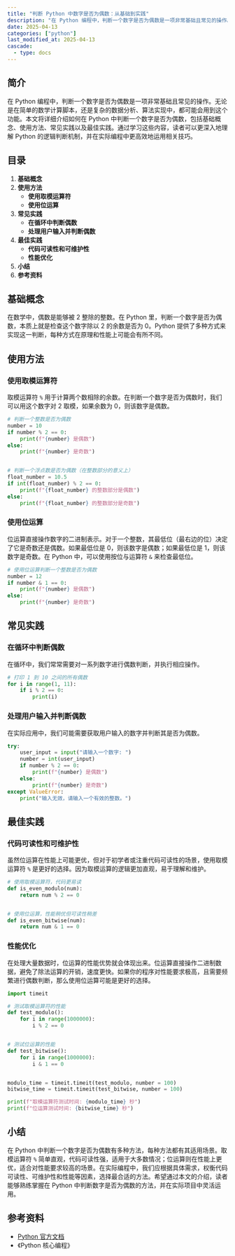 ```yaml
---
title: "判断 Python 中数字是否为偶数：从基础到实践"
description: "在 Python 编程中，判断一个数字是否为偶数是一项非常基础且常见的操作。无论是在简单的数学计算脚本，还是复杂的数据分析、算法实现中，都可能会用到这个功能。本文将详细介绍如何在 Python 中判断一个数字是否为偶数，包括基础概念、使用方法、常见实践以及最佳实践。通过学习这些内容，读者可以更深入地理解 Python 的逻辑判断机制，并在实际编程中更高效地运用相关技巧。"
date: 2025-04-13
categories: ["python"]
last_modified_at: 2025-04-13
cascade:
  - type: docs
---
```



## 简介
在 Python 编程中，判断一个数字是否为偶数是一项非常基础且常见的操作。无论是在简单的数学计算脚本，还是复杂的数据分析、算法实现中，都可能会用到这个功能。本文将详细介绍如何在 Python 中判断一个数字是否为偶数，包括基础概念、使用方法、常见实践以及最佳实践。通过学习这些内容，读者可以更深入地理解 Python 的逻辑判断机制，并在实际编程中更高效地运用相关技巧。

<!-- more -->
## 目录
1. **基础概念**
2. **使用方法**
    - **使用取模运算符**
    - **使用位运算**
3. **常见实践**
    - **在循环中判断偶数**
    - **处理用户输入并判断偶数**
4. **最佳实践**
    - **代码可读性和可维护性**
    - **性能优化**
5. **小结**
6. **参考资料**

## 基础概念
在数学中，偶数是能够被 2 整除的整数。在 Python 里，判断一个数字是否为偶数，本质上就是检查这个数字除以 2 的余数是否为 0。Python 提供了多种方式来实现这一判断，每种方式在原理和性能上可能会有所不同。

## 使用方法

### 使用取模运算符
取模运算符 `%` 用于计算两个数相除的余数。在判断一个数字是否为偶数时，我们可以用这个数字对 2 取模，如果余数为 0，则该数字是偶数。

```python
# 判断一个整数是否为偶数
number = 10
if number % 2 == 0:
    print(f"{number} 是偶数")
else:
    print(f"{number} 是奇数")


# 判断一个浮点数是否为偶数（在整数部分的意义上）
float_number = 10.5
if int(float_number) % 2 == 0:
    print(f"{float_number} 的整数部分是偶数")
else:
    print(f"{float_number} 的整数部分是奇数")
```

### 使用位运算
位运算直接操作数字的二进制表示。对于一个整数，其最低位（最右边的位）决定了它是奇数还是偶数。如果最低位是 0，则该数字是偶数；如果最低位是 1，则该数字是奇数。在 Python 中，可以使用按位与运算符 `&` 来检查最低位。

```python
# 使用位运算判断一个整数是否为偶数
number = 12
if number & 1 == 0:
    print(f"{number} 是偶数")
else:
    print(f"{number} 是奇数")
```

## 常见实践

### 在循环中判断偶数
在循环中，我们常常需要对一系列数字进行偶数判断，并执行相应操作。

```python
# 打印 1 到 10 之间的所有偶数
for i in range(1, 11):
    if i % 2 == 0:
        print(i)
```

### 处理用户输入并判断偶数
在实际应用中，我们可能需要获取用户输入的数字并判断其是否为偶数。

```python
try:
    user_input = input("请输入一个数字: ")
    number = int(user_input)
    if number % 2 == 0:
        print(f"{number} 是偶数")
    else:
        print(f"{number} 是奇数")
except ValueError:
    print("输入无效，请输入一个有效的整数。")
```

## 最佳实践

### 代码可读性和可维护性
虽然位运算在性能上可能更优，但对于初学者或注重代码可读性的场景，使用取模运算符 `%` 是更好的选择。因为取模运算的逻辑更加直观，易于理解和维护。

```python
# 使用取模运算符，代码更易读
def is_even_modulo(num):
    return num % 2 == 0


# 使用位运算，性能稍优但可读性稍差
def is_even_bitwise(num):
    return num & 1 == 0


```

### 性能优化
在处理大量数据时，位运算的性能优势就会体现出来。位运算直接操作二进制数据，避免了除法运算的开销，速度更快。如果你的程序对性能要求极高，且需要频繁进行偶数判断，那么使用位运算可能是更好的选择。

```python
import timeit

# 测试取模运算符的性能
def test_modulo():
    for i in range(1000000):
        i % 2 == 0


# 测试位运算的性能
def test_bitwise():
    for i in range(1000000):
        i & 1 == 0


modulo_time = timeit.timeit(test_modulo, number = 100)
bitwise_time = timeit.timeit(test_bitwise, number = 100)

print(f"取模运算符测试时间: {modulo_time} 秒")
print(f"位运算测试时间: {bitwise_time} 秒")


```

## 小结
在 Python 中判断一个数字是否为偶数有多种方法，每种方法都有其适用场景。取模运算符 `%` 简单直观，代码可读性强，适用于大多数情况；位运算则在性能上更优，适合对性能要求较高的场景。在实际编程中，我们应根据具体需求，权衡代码可读性、可维护性和性能等因素，选择最合适的方法。希望通过本文的介绍，读者能够熟练掌握在 Python 中判断数字是否为偶数的方法，并在实际项目中灵活运用。

## 参考资料
- [Python 官方文档](https://docs.python.org/3/)
- 《Python 核心编程》